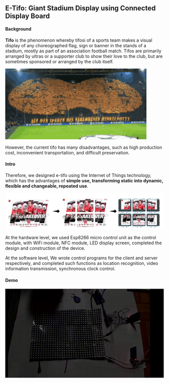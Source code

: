 ## E-Tifo: Giant Stadium Display using Connected Display Board

#### Background

**Tifo** is the phenomenon whereby tifosi of a sports team makes a visual display of any choreographed flag, sign or banner in the stands of a stadium, mostly as part of an association football match. Tifos are primarily arranged by ultras or a supporter club to show their love to the club, but are sometimes sponsored or arranged by the club itself.

<img src=".\pic\tifo.gif" style="zoom:150%;" />

However, the current tifo has many disadvantages, such as high production cost, inconvenient transportation, and difficult preservation. 

#### Intro

Therefore, we designed e-tifo using the Internet of Things technology, which has the advantages of **simple use, transforming static into dynamic, flexible and changeable, repeated use**.

<img src=".\pic\process.jpg" style="zoom:50%;" />

At the hardware level, we used Esp8266 micro control unit as the control module, with WiFi module, NFC module, LED display screen, completed the design and construction of the device.

 At the software level, We wrote control programs for the client and server respectively, and completed such functions as location recognition, video information transmission, synchronous clock control.

#### Demo

![](.\pic\Demo.gif)



